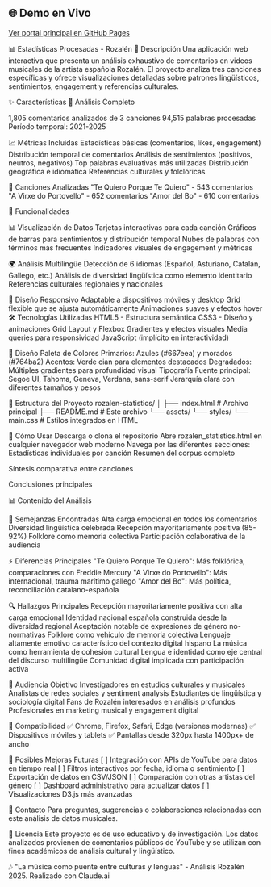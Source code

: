 ## 🌐 Demo en Vivo
[Ver portal principal en GitHub Pages](https://matrizestadisticas.github.io/YouTube/)

📊 Estadísticas Procesadas - Rozalén
🎵 Descripción
Una aplicación web interactiva que presenta un análisis exhaustivo de comentarios en videos musicales de la artista española Rozalén. El proyecto analiza tres canciones específicas y ofrece visualizaciones detalladas sobre patrones lingüísticos, sentimientos, engagement y referencias culturales.

✨ Características
🎯 Análisis Completo

1,805 comentarios analizados de 3 canciones
94,515 palabras procesadas
Período temporal: 2021-2025

📈 Métricas Incluidas
Estadísticas básicas (comentarios, likes, engagement)
Distribución temporal de comentarios
Análisis de sentimientos (positivos, neutros, negativos)
Top palabras evaluativas más utilizadas
Distribución geográfica e idiomática
Referencias culturales y folclóricas

🎵 Canciones Analizadas
"Te Quiero Porque Te Quiero" - 543 comentarios
"A Virxe do Portovello" - 652 comentarios
"Amor del Bo" - 610 comentarios

🌟 Funcionalidades

📊 Visualización de Datos
Tarjetas interactivas para cada canción
Gráficos de barras para sentimientos y distribución temporal
Nubes de palabras con términos más frecuentes
Indicadores visuales de engagement y métricas

🌍 Análisis Multilingüe
Detección de 6 idiomas (Español, Asturiano, Catalán, Gallego, etc.)
Análisis de diversidad lingüística como elemento identitario
Referencias culturales regionales y nacionales

📱 Diseño Responsivo
Adaptable a dispositivos móviles y desktop
Grid flexible que se ajusta automáticamente
Animaciones suaves y efectos hover
🛠️ Tecnologías Utilizadas
HTML5 - Estructura semántica
CSS3 - Diseño y animaciones
Grid Layout y Flexbox
Gradientes y efectos visuales
Media queries para responsividad
JavaScript (implícito en interactividad)

🎨 Diseño
Paleta de Colores
Primarios: Azules (#667eea) y morados (#764ba2)
Acentos: Verde cian para elementos destacados
Degradados: Múltiples gradientes para profundidad visual
Tipografía
Fuente principal: Segoe UI, Tahoma, Geneva, Verdana, sans-serif
Jerarquía clara con diferentes tamaños y pesos

📁 Estructura del Proyecto
rozalen-statistics/
│
├── index.html                 # Archivo principal
├── README.md                 # Este archivo
└── assets/
    └── styles/
        └── main.css          # Estilos integrados en HTML
        
🚀 Cómo Usar
Descarga o clona el repositorio
Abre rozalen_statistics.html en cualquier navegador web moderno
Navega por las diferentes secciones:
Estadísticas individuales por canción
Resumen del corpus completo

Síntesis comparativa entre canciones

Conclusiones principales

📊 Contenido del Análisis

🤝 Semejanzas Encontradas
Alta carga emocional en todos los comentarios
Diversidad lingüística celebrada
Recepción mayoritariamente positiva (85-92%)
Folklore como memoria colectiva
Participación colaborativa de la audiencia

⚡ Diferencias Principales
"Te Quiero Porque Te Quiero": Más folklórica, comparaciones con Freddie Mercury
"A Virxe do Portovello": Más internacional, trauma marítimo gallego
"Amor del Bo": Más política, reconciliación catalano-española

🔍 Hallazgos Principales
Recepción mayoritariamente positiva con alta carga emocional
Identidad nacional española construida desde la diversidad regional
Aceptación notable de expresiones de género no-normativas
Folklore como vehículo de memoria colectiva
Lenguaje altamente emotivo característico del contexto digital hispano
La música como herramienta de cohesión cultural
Lengua e identidad como eje central del discurso multilingüe
Comunidad digital implicada con participación activa

👥 Audiencia Objetivo
Investigadores en estudios culturales y musicales
Analistas de redes sociales y sentiment analysis
Estudiantes de lingüística y sociología digital
Fans de Rozalén interesados en análisis profundos
Profesionales en marketing musical y engagement digital

📱 Compatibilidad
✅ Chrome, Firefox, Safari, Edge (versiones modernas)
✅ Dispositivos móviles y tablets
✅ Pantallas desde 320px hasta 1400px+ de ancho

🔮 Posibles Mejoras Futuras
[ ] Integración con APIs de YouTube para datos en tiempo real
[ ] Filtros interactivos por fecha, idioma o sentimiento
[ ] Exportación de datos en CSV/JSON
[ ] Comparación con otras artistas del género
[ ] Dashboard administrativo para actualizar datos
[ ] Visualizaciones D3.js más avanzadas

📧 Contacto
Para preguntas, sugerencias o colaboraciones relacionadas con este análisis de datos musicales.

📄 Licencia
Este proyecto es de uso educativo y de investigación. Los datos analizados provienen de comentarios públicos de YouTube y se utilizan con fines académicos de análisis cultural y lingüístico.

🎶 "La música como puente entre culturas y lenguas" - Análisis Rozalén 2025. Realizado con Claude.ai
